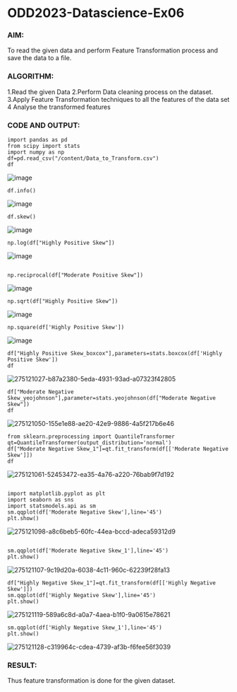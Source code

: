 # ODD2023-Datascience-Ex06
### AIM:
To read the given data and perform Feature Transformation process and save the data to a file.

### ALGORITHM:
1.Read the given Data
2.Perform Data cleaning process on the dataset.
3.Apply Feature Transformation techniques to all the features of the data set
4 Analyse the transformed features

### CODE AND OUTPUT:
```
import pandas as pd
from scipy import stats
import numpy as np
df=pd.read_csv("/content/Data_to_Transform.csv")
df

```
![image](https://github.com/Aravindsamy04/ODD2023-Datascience-Ex06/assets/113497037/27487690-b597-42a1-aab8-36c5e73fa862)
```
df.info()

```
![image](https://github.com/Aravindsamy04/ODD2023-Datascience-Ex06/assets/113497037/eefdc89f-7b5b-4ff9-b420-1536815a7d1b)
```
df.skew()

```
![image](https://github.com/Aravindsamy04/ODD2023-Datascience-Ex06/assets/113497037/5b4b998d-1e92-47a1-8dc3-c526e64f653a)

```
np.log(df["Highly Positive Skew"])
```

![image](https://github.com/Aravindsamy04/ODD2023-Datascience-Ex06/assets/113497037/4644e23e-f713-4612-ab26-69705e520839)
```

np.reciprocal(df["Moderate Positive Skew"])
```

![image](https://github.com/Aravindsamy04/ODD2023-Datascience-Ex06/assets/113497037/b1b68504-71a7-44f4-a490-1d3c3c53ddb3)

```
np.sqrt(df["Highly Positive Skew"])
```

![image](https://github.com/Aravindsamy04/ODD2023-Datascience-Ex06/assets/113497037/118807d2-19b6-44e6-97c2-10423e878e39)
```
np.square(df['Highly Positive Skew'])
```
![image](https://github.com/Aravindsamy04/ODD2023-Datascience-Ex06/assets/113497037/f1947f58-f51f-48d8-b6c2-6d153998be75)
```
df["Highly Positive Skew_boxcox"],parameters=stats.boxcox(df['Highly Positive Skew'])
df
```
![275121027-b87a2380-5eda-4931-93ad-a07323f42805](https://github.com/Aravindsamy04/ODD2023-Datascience-Ex06/assets/113497037/7c225756-aaab-4659-a26b-4748df2d9546)
```
df["Moderate Negative Skew_yeojohnson"],parameter=stats.yeojohnson(df["Moderate Negative Skew"])
df
```
![275121050-155e1e88-ae20-42e9-9886-4a5f217b6e46](https://github.com/Aravindsamy04/ODD2023-Datascience-Ex06/assets/113497037/15a2330c-5e50-4375-8d17-846e7a862508)

```
from sklearn.preprocessing import QuantileTransformer
qt=QuantileTransformer(output_distribution='normal')
df["Moderate Negative Skew_1"]=qt.fit_transform(df[['Moderate Negative Skew']])
df

```
![275121061-52453472-ea35-4a76-a220-76bab9f7d192](https://github.com/Aravindsamy04/ODD2023-Datascience-Ex06/assets/113497037/6f9f6edf-f777-4bd9-bfb0-3ea67066562a)
```

import matplotlib.pyplot as plt
import seaborn as sns
import statsmodels.api as sm
sm.qqplot(df['Moderate Negative Skew'],line='45')
plt.show()
```
![275121098-a8c6beb5-60fc-44ea-bccd-adeca59312d9](https://github.com/Aravindsamy04/ODD2023-Datascience-Ex06/assets/113497037/d9ff0d67-a1a4-4fb9-adbc-fbf5c26dffc8)

```

sm.qqplot(df['Moderate Negative Skew_1'],line='45')
plt.show()
```

![275121107-9c19d20a-6038-4c11-960c-62239f28fa13](https://github.com/Aravindsamy04/ODD2023-Datascience-Ex06/assets/113497037/ab757b8d-4f16-49fc-824e-aa36ba174fad)
```
df["Highly Negative Skew_1"]=qt.fit_transform(df[['Highly Negative Skew']])
sm.qqplot(df['Highly Negative Skew'],line='45')
plt.show()
```
![275121119-589a6c8d-a0a7-4aea-b1f0-9a0615e78621](https://github.com/Aravindsamy04/ODD2023-Datascience-Ex06/assets/113497037/065cd27d-4df1-4f3d-9794-6e1b50dc5f3a)
```
sm.qqplot(df['Highly Negative Skew_1'],line='45')
plt.show()
```
![275121128-c319964c-cdea-4739-af3b-f6fee56f3039](https://github.com/Aravindsamy04/ODD2023-Datascience-Ex06/assets/113497037/85e70ccb-1800-45d8-bb2c-bc8fd214aee2)


### RESULT:
Thus feature transformation is done for the given dataset.

